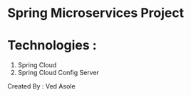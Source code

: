 # Spring Microservices Project

# Technologies :
<ol>
    <li>Spring Cloud</li>
    <li>Spring Cloud Config Server</li>
</ol>

Created By : Ved Asole
